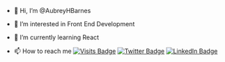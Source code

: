 - 👋 Hi, I’m @AubreyHBarnes
- 👀 I’m interested in Front End Development
- 🌱 I’m currently learning React

- 📫 How to reach me 
[![Visits Badge](https://badges.pufler.dev/visits/aubreyhbarnes/aubreyhbarnes)](https:aubreybarnes.dev)
[![Twitter Badge](https://img.shields.io/badge/Twitter-Profile-informational?style=flat&logo=twitter&logoColor=white&color=1CA2F1)](https://twitter.com/HbarnesAu)
[![LinkedIn Badge](https://img.shields.io/badge/LinkedIn-Profile-informational?style=flat&logo=linkedin&logoColor=white&color=0D76A8)](https://www.linkedin.com/in/aubrey-barnes/)


<!---
AubreyHBarnes/AubreyHBarnes is a ✨ special ✨ repository because its `README.md` (this file) appears on your GitHub profile.
You can click the Preview link to take a look at your changes.
--->
